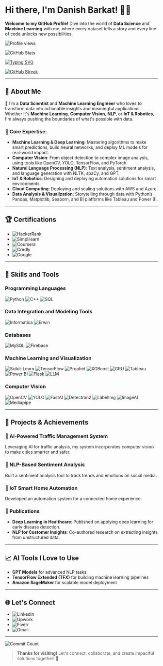 # Hi there, I'm Danish Barkat! 👋✨

**Welcome to my GitHub Profile!** Dive into the world of **Data Science** and **Machine Learning** with me, where every dataset tells a story and every line of code unlocks new possibilities.

![Profile views](https://komarev.com/ghpvc/?username=Dan-445&color=brightgreen)

![GitHub Stats](https://github-readme-stats.vercel.app/api?username=Dan-445&show_icons=true&hide_title=true&count_private=true&hide=prs&theme=radical)

[![Typing SVG](https://readme-typing-svg.herokuapp.com?lines=Data+Scientist+%26+ML+Engineer;Deep+Learning+Expert;Cloud+Computing+Enthusiast;Always+Learning+%F0%9F%92%AB;Let%27s+Build+Something+Amazing!&center=true&width=500&height=50)](https://github.com/Dan-445/Dan-445/)

[![GitHub Streak](https://streak-stats.demolab.com?user=Dan-445&theme=highcontrast&border_radius=5)](https://git.io/streak-stats)

---

## 🌟 About Me

🚀 I’m a **Data Scientist** and **Machine Learning Engineer** who loves to transform data into actionable insights and meaningful applications. Whether it's **Machine Learning**, **Computer Vision**, **NLP**, or **IoT & Robotics**, I'm always pushing the boundaries of what's possible with data.

### 🔑 Core Expertise:
- **Machine Learning & Deep Learning**: Mastering algorithms to make smart predictions, build neural networks, and deploy ML models for real-world impact.
- **Computer Vision**: From object detection to complex image analysis, using tools like OpenCV, YOLO, TensorFlow, and PyTorch.
- **Natural Language Processing (NLP)**: Text analysis, sentiment analysis, and language generation with NLTK, spaCy, and GPT.
- **IoT & Robotics**: Designing and deploying automation solutions for smart environments.
- **Cloud Computing**: Deploying and scaling solutions with AWS and Azure.
- **Data Analysis & Visualization**: Storytelling through data with Python’s Pandas, Matplotlib, Seaborn, and BI platforms like Tableau and Power BI.

---

## 🏆 Certifications

- ![HackerRank](https://img.shields.io/badge/HackerRank-Data_Science_Certification-%2300C853?style=for-the-badge)
- ![Simplilearn](https://img.shields.io/badge/Simplilearn-Data_Science_Certification-%23FF6D00?style=for-the-badge)
- ![Coursera](https://img.shields.io/badge/Coursera-Data_Analytics_Certification-%233B5998?style=for-the-badge)
- ![Credly](https://img.shields.io/badge/Credly-Machine_Learning_Badge-%23FF4081?style=for-the-badge)
- ![Google](https://img.shields.io/badge/Google-Data_Analytics_Certification-%234285F4?style=for-the-badge)

---

## 🔧 Skills and Tools

### Programming Languages
![Python](https://img.shields.io/badge/Python-%233776AB.svg?style=for-the-badge&logo=python&logoColor=white)
![C++](https://img.shields.io/badge/C++-%2300599C.svg?style=for-the-badge&logo=cplusplus&logoColor=white)
![SQL](https://img.shields.io/badge/SQL-%2300f.svg?style=for-the-badge&logo=mysql&logoColor=white)

### Data Integration and Modeling Tools
![Informatica](https://img.shields.io/badge/Informatica-%23FFCA28.svg?style=for-the-badge&logo=informatica&logoColor=black)
![Erwin](https://img.shields.io/badge/Erwin-%23FFCA28.svg?style=for-the-badge&logo=erwin&logoColor=black)

### Databases
![MySQL](https://img.shields.io/badge/MySQL-%234479A1.svg?style=for-the-badge&logo=mysql&logoColor=white)
![Firebase](https://img.shields.io/badge/Firebase-%23FFCA28.svg?style=for-the-badge&logo=firebase&logoColor=black)

### Machine Learning and Visualization
![Scikit-Learn](https://img.shields.io/badge/Scikit--Learn-%23F7931E.svg?style=for-the-badge&logo=scikit-learn&logoColor=white)
![TensorFlow](https://img.shields.io/badge/TensorFlow-%23FF6F00.svg?style=for-the-badge&logo=tensorflow&logoColor=white)
![Prophet](https://img.shields.io/badge/Prophet-%2300C8E0.svg?style=for-the-badge&logo=prophet&logoColor=white)
![XGBoost](https://img.shields.io/badge/XGBoost-%23E91E63.svg?style=for-the-badge&logo=xgboost&logoColor=white)
![GRU](https://img.shields.io/badge/GRU-%23588BAE.svg?style=for-the-badge&logo=gru&logoColor=white)
![Tableau](https://img.shields.io/badge/Tableau-%23FF5A5F.svg?style=for-the-badge&logo=tableau&logoColor=white)
![Power BI](https://img.shields.io/badge/Power%20BI-%23F2C811.svg?style=for-the-badge&logo=powerbi&logoColor=black)
![Flask](https://img.shields.io/badge/Flask-%23000.svg?style=for-the-badge&logo=flask&logoColor=white)
![LLM](https://img.shields.io/badge/LLM-%23DAA520.svg?style=for-the-badge&logo=llm&logoColor=white)

### Computer Vision
![OpenCV](https://img.shields.io/badge/OpenCV-%235C3EE8.svg?style=for-the-badge&logo=opencv&logoColor=white)
![YOLO](https://img.shields.io/badge/YOLO-%23008000.svg?style=for-the-badge&logo=yolo&logoColor=white)
![FastAI](https://img.shields.io/badge/FastAI-%2302A8F3.svg?style=for-the-badge&logo=fastai&logoColor=white)
![Detectron2](https://img.shields.io/badge/Detectron2-%23FF69B4.svg?style=for-the-badge&logo=detectron2&logoColor=white)
![LabelImg](https://img.shields.io/badge/LabelImg-%23FFD700.svg?style=for-the-badge&logo=labelimg&logoColor=black)
![ImageAI](https://img.shields.io/badge/ImageAI-%23008080.svg?style=for-the-badge&logo=imageai&logoColor=white)
![Mediapipe](https://img.shields.io/badge/MediaPipe-%23FF6347.svg?style=for-the-badge&logo=mediapipe&logoColor=white)

---

## 🚀 Projects & Achievements

### 🔹 AI-Powered Traffic Management System
Leveraging AI for traffic analysis, my system incorporates computer vision to make cities smarter and safer.

### 🔹 NLP-Based Sentiment Analysis
Built a sentiment analysis tool to track trends and emotions on social media.

### 🔹 IoT Smart Home Automation
Developed an automation system for a connected home experience.

### 🌟 Publications
- **Deep Learning in Healthcare**: Published on applying deep learning for early disease detection.
- **NLP for Customer Insights**: Co-authored research on extracting insights from unstructured data.

---

## 📈 AI Tools I Love to Use

- **GPT Models** for advanced NLP tasks
- **TensorFlow Extended (TFX)** for building machine learning pipelines
- **Amazon SageMaker** for scalable model deployment

---

## 🌐 Let's Connect

- ![LinkedIn](https://img.shields.io/badge/LinkedIn-Danish_Barkat-%230A66C2?style=for-the-badge&logo=linkedin&logoColor=white)
- ![Upwork](https://img.shields.io/badge/Upwork-Danish_Barkat-%2322A559?style=for-the-badge&logo=upwork&logoColor=white)
- ![Fiverr](https://img.shields.io/badge/Fiverr-Danish_Barkat-%2300B22D?style=for-the-badge&logo=fiverr&logoColor=white)
- ![Gmail](https://img.shields.io/badge/Gmail-barkatdanish44@gmail.com-%23D14836?style=for-the-badge&logo=gmail&logoColor=white)

---

![Commit Count](https://komarev.com/ghpvc/?username=Dan-445&label=Commits&color=blueviolet&style=for-the-badge)

> **Thanks for visiting!** Let's connect, collaborate, and create impactful solutions together! 🚀
